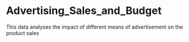 # Advertising_Sales_and_Budget
This data analyses the impact of different means of advertisement on the product sales
